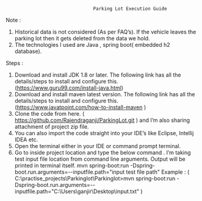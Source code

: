                                     Parking Lot Execution Guide 

Note :
1)	Historical data is not considered (As per FAQ’s). If the vehicle leaves the parking lot then it gets deleted from the data we hold.
2)	The technologies I used are Java , spring boot( embedded h2 database).

Steps :
1)	Download and install JDK 1.8 or later. The following link has all the details/steps to install and configure this. (https://www.guru99.com/install-java.html) 
2)	Download and install maven latest version. The following link has all the details/steps to install and configure this. (https://www.javatpoint.com/how-to-install-maven )  
3)	Clone the code from here. ( https://github.com/Rajendraganji/ParkingLot.git ) and I’m also sharing attachment of project zip file. 
4)	You can also import the code straight into your IDE’s like Eclipse, Intellij IDEA etc.
5)	Open the terminal either in your IDE or command prompt terminal.
6)	Go to inside project location and type the below command . I’m taking test input file location from command line arguments. Output will be printed in terminal itself.
        mvn spring-boot:run -Dspring-boot.run.arguments=--inputfile.path="input test file path" 
Example : 
( C:\practise_projects\Parkinglot\Parkinglot>mvn spring-boot:run -Dspring-boot.run.arguments=--inputfile.path="C:\Users\ganjir\Desktop\input.txt"  )

